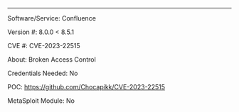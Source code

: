 ---
Software/Service:
  Confluence 
  
Version #:
  8.0.0 < 8.5.1
  
CVE #:
  CVE-2023-22515	

About:
  Broken Access Control

Credentials Needed:
 No

POC:
  https://github.com/Chocapikk/CVE-2023-22515

MetaSploit Module:
  No
